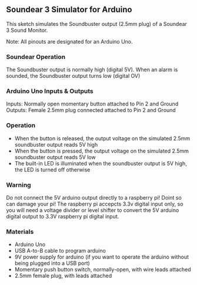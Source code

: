 ## Soundear 3 Simulator for Arduino
This sketch simulates the Soundbuster output (2.5mm plug) of a Soundear 3 Sound Monitor.

Note: All pinouts are designated for an Arduino Uno.

### Soundear Operation
The Soundbuster output is normally high (digital 5V). When an alarm is sounded, the Soundbuster output turns low (digital OV)

### Arduino Uno Inputs & Outputs
Inputs: Normally open momentary button attached to Pin 2 and Ground
Outputs: Female 2.5mm plug connected attached to Pin 2 and Ground

### Operation
- When the button is released, the output voltage on the simulated 2.5mm soundbuster output reads 5V high
- When the button is pressed, the output voltage on the simulated 2.5mm soundbuster output reads 5V low
- The built-in LED is illuminated when the soundbuster output is 5V high, the LED is turned off otherwise

### Warning
Do not connect the 5V arduino output directly to a raspberry pi! Doint so can damage your pi! The raspberry pi accepcts 3.3v digital input only, so you will need a voltage divider or level shifter to convert the 5V arduino digital output to 3.3V raspberry pi digital input.

### Materials
* Arduino Uno
* USB A-to-B cable to program arduino
* 9V power supply for arduino (if you want to operate the arduino without being plugged into a USB port)
* Momentary push button switch, normally-open, with wire leads attached
* 2.5mm female plug, with leads attached

